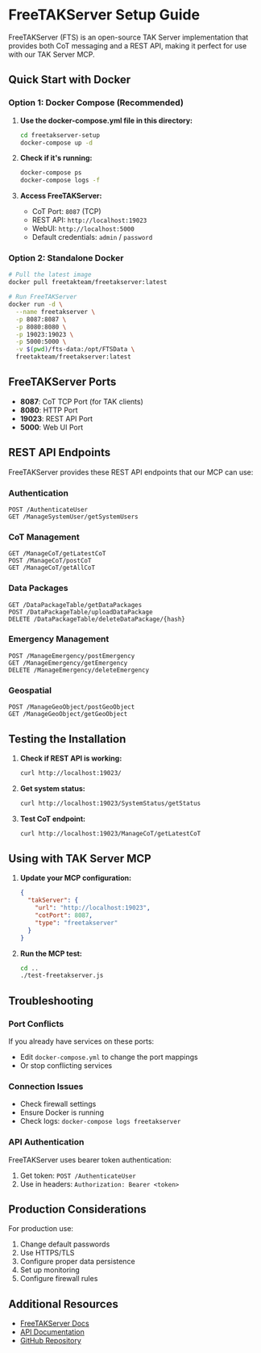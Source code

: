 # FreeTAKServer Setup Guide

FreeTAKServer (FTS) is an open-source TAK Server implementation that provides both CoT messaging and a REST API, making it perfect for use with our TAK Server MCP.

## Quick Start with Docker

### Option 1: Docker Compose (Recommended)

1. **Use the docker-compose.yml file in this directory:**
   ```bash
   cd freetakserver-setup
   docker-compose up -d
   ```

2. **Check if it's running:**
   ```bash
   docker-compose ps
   docker-compose logs -f
   ```

3. **Access FreeTAKServer:**
   - CoT Port: `8087` (TCP)
   - REST API: `http://localhost:19023`
   - WebUI: `http://localhost:5000`
   - Default credentials: `admin` / `password`

### Option 2: Standalone Docker

```bash
# Pull the latest image
docker pull freetakteam/freetakserver:latest

# Run FreeTAKServer
docker run -d \
  --name freetakserver \
  -p 8087:8087 \
  -p 8080:8080 \
  -p 19023:19023 \
  -p 5000:5000 \
  -v $(pwd)/fts-data:/opt/FTSData \
  freetakteam/freetakserver:latest
```

## FreeTAKServer Ports

- **8087**: CoT TCP Port (for TAK clients)
- **8080**: HTTP Port
- **19023**: REST API Port
- **5000**: Web UI Port

## REST API Endpoints

FreeTAKServer provides these REST API endpoints that our MCP can use:

### Authentication
```
POST /AuthenticateUser
GET /ManageSystemUser/getSystemUsers
```

### CoT Management
```
GET /ManageCoT/getLatestCoT
POST /ManageCoT/postCoT
GET /ManageCoT/getAllCoT
```

### Data Packages
```
GET /DataPackageTable/getDataPackages
POST /DataPackageTable/uploadDataPackage
DELETE /DataPackageTable/deleteDataPackage/{hash}
```

### Emergency Management
```
POST /ManageEmergency/postEmergency
GET /ManageEmergency/getEmergency
DELETE /ManageEmergency/deleteEmergency
```

### Geospatial
```
POST /ManageGeoObject/postGeoObject
GET /ManageGeoObject/getGeoObject
```

## Testing the Installation

1. **Check if REST API is working:**
   ```bash
   curl http://localhost:19023/
   ```

2. **Get system status:**
   ```bash
   curl http://localhost:19023/SystemStatus/getStatus
   ```

3. **Test CoT endpoint:**
   ```bash
   curl http://localhost:19023/ManageCoT/getLatestCoT
   ```

## Using with TAK Server MCP

1. **Update your MCP configuration:**
   ```json
   {
     "takServer": {
       "url": "http://localhost:19023",
       "cotPort": 8087,
       "type": "freetakserver"
     }
   }
   ```

2. **Run the MCP test:**
   ```bash
   cd ..
   ./test-freetakserver.js
   ```

## Troubleshooting

### Port Conflicts
If you already have services on these ports:
- Edit `docker-compose.yml` to change the port mappings
- Or stop conflicting services

### Connection Issues
- Check firewall settings
- Ensure Docker is running
- Check logs: `docker-compose logs freetakserver`

### API Authentication
FreeTAKServer uses bearer token authentication:
1. Get token: `POST /AuthenticateUser`
2. Use in headers: `Authorization: Bearer <token>`

## Production Considerations

For production use:
1. Change default passwords
2. Use HTTPS/TLS
3. Configure proper data persistence
4. Set up monitoring
5. Configure firewall rules

## Additional Resources

- [FreeTAKServer Docs](https://freetakteam.github.io/FreeTAKServer-User-Docs/)
- [API Documentation](https://freetakteam.github.io/FreeTAKServer-User-Docs/API/)
- [GitHub Repository](https://github.com/FreeTAKTeam/FreeTakServer)